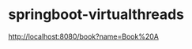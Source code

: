 # springboot-virtualthreads

[http://localhost:8080/book?name=Book%20A](http://localhost:8080/book?name=Book%20A)